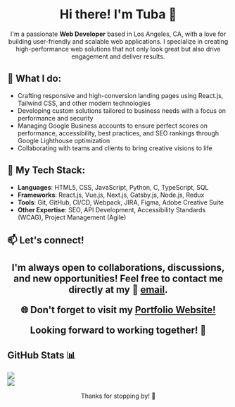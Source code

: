 <h1 align="center"> Hi there!  I'm Tuba 👋 </h1> 

<p align="center">I'm a passionate <strong>Web Developer</strong> based in Los Angeles, CA, with a love for building user-friendly and scalable web applications. I specialize in creating high-performance web solutions that not only look great but also drive engagement and deliver results.</p>

 <h2>   🌟 What I do: </h2>
 <ul>
   <li>
     Crafting responsive and high-conversion landing pages using React.js, Tailwind CSS, and other modern technologies
   </li>
   <li>Developing custom solutions tailored to business needs with a focus on performance and security</li>
   <li>Managing Google Business accounts to ensure perfect scores on performance, accessibility, best practices, and SEO rankings through Google Lighthouse optimization</li>
   <li>Collaborating with teams and clients to bring creative visions to life</li>
 </ul>

<h2>   🔧 My Tech Stack: </h2>

- **Languages**: HTML5, CSS, JavaScript, Python, C, TypeScript, SQL
- **Frameworks**: React.js, Vue.js, Next.js, Gatsby.js, Node.js, Redux
- **Tools**: Git, GitHub, CI/CD, Webpack, JIRA, Figma, Adobe Creative Suite
- **Other Expertise**: SEO, API Development, Accessibility Standards (WCAG), Project Management (Agile)

<h2>📫 Let's connect!<h2/>
<p align="center">I'm always open to collaborations, discussions, and new opportunities! Feel free to contact me directly at my  📧 <a href="mailto:tugbaesatsahin@gmail.com">email</a>.</p>

<p align="center">🌐 Don't forget to visit my <a href="https://tugbaesatsahin.vercel.app">Portfolio Website!</a> </p>

<p align="center">Looking forward to working together! 🚀</p>

<h2>   GitHub Stats 📊 </h2>

![](https://github-readme-streak-stats.herokuapp.com/?user=tugbaesat&theme=blueberry&hide_border=true)<br/>
![](https://github-readme-stats.vercel.app/api/top-langs/?username=tugbaesat&theme=blueberry&hide_border=true&include_all_commits=true&count_private=true&layout=compact)

<p align="center">Thanks for stopping by! 🙏</p>
